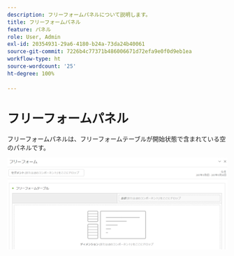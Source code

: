 ```yaml
---
description: フリーフォームパネルについて説明します。
title: フリーフォームパネル
feature: パネル
role: User, Admin
exl-id: 20354931-29a6-4180-b24a-73da24b40061
source-git-commit: 7226b4c77371b486006671d72efa9e0f0d9eb1ea
workflow-type: ht
source-wordcount: '25'
ht-degree: 100%

---
```


# フリーフォームパネル

フリーフォームパネルは、フリーフォームテーブルが開始状態で含まれている空のパネルです。

![](assets/freeform-panel.png)
